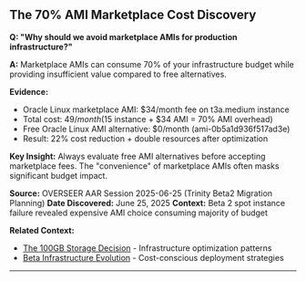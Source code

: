 ## The 70% AMI Marketplace Cost Discovery

**Q: "Why should we avoid marketplace AMIs for production infrastructure?"**

**A:** Marketplace AMIs can consume 70% of your infrastructure budget while providing insufficient value compared to free alternatives.

**Evidence:**
- Oracle Linux marketplace AMI: $34/month fee on t3a.medium instance
- Total cost: $49/month ($15 instance + $34 AMI = 70% AMI overhead)  
- Free Oracle Linux AMI alternative: $0/month (ami-0b5a1d936f517ad3e)
- Result: 22% cost reduction + double resources after optimization

**Key Insight:** Always evaluate free AMI alternatives before accepting marketplace fees. The "convenience" of marketplace AMIs often masks significant budget impact.

**Source:** OVERSEER AAR Session 2025-06-25 (Trinity Beta2 Migration Planning)
**Date Discovered:** June 25, 2025
**Context:** Beta 2 spot instance failure revealed expensive AMI choice consuming majority of budget

**Related Context:**
- [The 100GB Storage Decision](../operational/storage-100gb-decision.md) - Infrastructure optimization patterns
- [Beta Infrastructure Evolution](../operational/workspaces-to-k8s.md) - Cost-conscious deployment strategies

---
